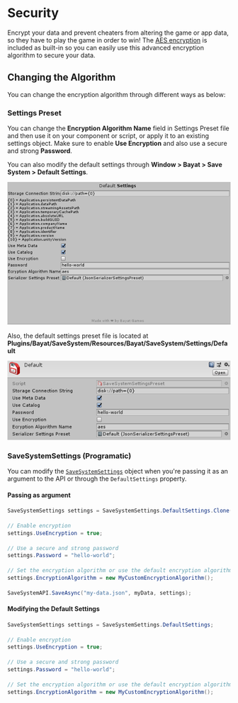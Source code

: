 # Security

Encrypt your data and prevent cheaters from altering the game or app data, so they have to play the game in order to win!
The [AES encryption](https://en.wikipedia.org/wiki/Advanced_Encryption_Standard) is included as built-in so you can easily use this advanced encryption algorithm to secure your data.

## Changing the Algorithm

You can change the encryption algorithm through different ways as below:

### Settings Preset

You can change the **Encryption Algorithm Name** field in Settings Preset file and then use it on your component or script, or apply it to an existing settings object.
Make sure to enable **Use Encryption** and also use a secure and strong **Password**.

You can also modify the default settings through **Window > Bayat > Save System > Default Settings**.

![Default Settings Window](../images/default-settings-window.png)

Also, the default settings preset file is located at **Plugins/Bayat/SaveSystem/Resources/Bayat/SaveSystem/Settings/Default**

![Default Settings](../images/default-settings-preset.png)

### SaveSystemSettings (Programatic)

You can modify the [`SaveSystemSettings`](xref:Bayat.SaveSystem.SaveSystemSettings) object when you're passing it as an argument to the API or through the `DefaultSettings` property.

#### Passing as argument

```csharp
SaveSystemSettings settings = SaveSystemSettings.DefaultSettings.Clone();

// Enable encryption
settings.UseEncryption = true;

// Use a secure and strong password
settings.Password = "hello-world";

// Set the encryption algorithm or use the default encryption algorithm through SaveSystemSettings.DefaultEncryptionAlgorithm
settings.EncryptionAlgorithm = new MyCustomEncryptionAlgorithm();

SaveSystemAPI.SaveAsync("my-data.json", myData, settings);
```

#### Modifying the Default Settings

```csharp
SaveSystemSettings settings = SaveSystemSettings.DefaultSettings;

// Enable encryption
settings.UseEncryption = true;

// Use a secure and strong password
settings.Password = "hello-world";

// Set the encryption algorithm or use the default encryption algorithm through SaveSystemSettings.DefaultEncryptionAlgorithm
settings.EncryptionAlgorithm = new MyCustomEncryptionAlgorithm();
```